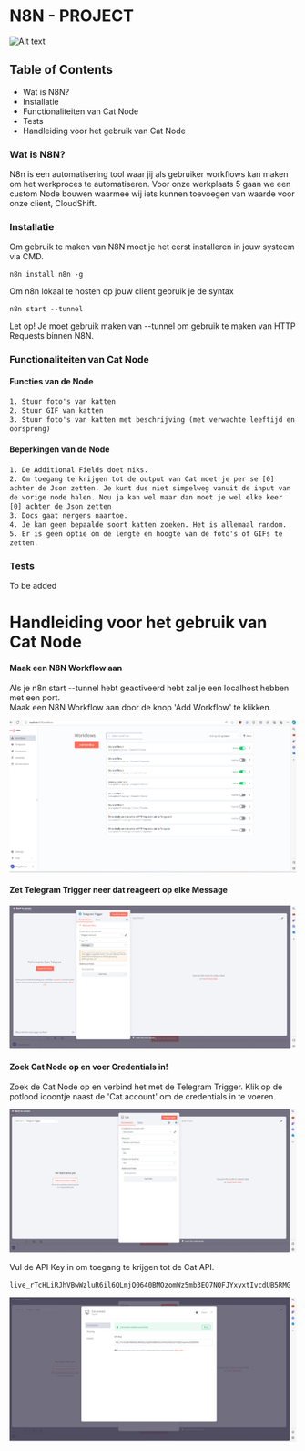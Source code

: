 # N8N - PROJECT

![Alt text](https://blog.n8n.io/content/images/2022/06/og-image-website.png)

## Table of Contents
* Wat is N8N?
* Installatie
* Functionaliteiten van Cat Node
* Tests
* Handleiding voor het gebruik van Cat Node

### Wat is N8N?
N8n is een automatisering tool waar jij als gebruiker workflows kan maken om het werkproces te automatiseren. Voor onze werkplaats 5 gaan we een custom Node bouwen waarmee wij iets kunnen toevoegen van waarde voor onze client, CloudShift.
### Installatie
Om gebruik te maken van N8N moet je het eerst installeren in jouw systeem via CMD. 
```
n8n install n8n -g
```
Om n8n lokaal te hosten op jouw client gebruik je de syntax
```
n8n start --tunnel
```
Let op! Je moet gebruik maken van --tunnel om gebruik te maken van HTTP Requests binnen N8N.
### Functionaliteiten van Cat Node
#### Functies van de Node
```
1. Stuur foto's van katten
2. Stuur GIF van katten
3. Stuur foto's van katten met beschrijving (met verwachte leeftijd en oorsprong)
```


#### Beperkingen van de Node
```
1. De Additional Fields doet niks.
2. Om toegang te krijgen tot de output van Cat moet je per se [0] achter de Json zetten. Je kunt dus niet simpelweg vanuit de input van de vorige node halen. Nou ja kan wel maar dan moet je wel elke keer [0] achter de Json zetten
3. Docs gaat nergens naartoe.
4. Je kan geen bepaalde soort katten zoeken. Het is allemaal random.
5. Er is geen optie om de lengte en hoogte van de foto's of GIFs te zetten.
```
### Tests
To be added
# Handleiding voor het gebruik van Cat Node
#### Maak een N8N Workflow aan
Als je n8n start --tunnel hebt geactiveerd hebt zal je een localhost hebben met een port.       
Maak een N8N Workflow aan door de knop 'Add Workflow' te klikken.


![Alt text](images/add_workflow.png)

#### Zet Telegram Trigger neer dat reageert op elke Message

![Alt text](images/TriggerNode.png)

#### Zoek Cat Node op en voer Credentials in!
Zoek de Cat Node op en verbind het met de Telegram Trigger.
Klik op de potlood icoontje naast de 'Cat account' om de credentials in te voeren.

![Alt text](images/CatNode.png)

Vul de API Key in om toegang te krijgen tot de Cat API.                 
``` 
live_rTcHLiRJhVBwWzluR6il6QLmjQ0640BMOzomWz5mb3EQ7NQFJYxyxtIvcdUB5RMG
```

![Alt text](images/APIkey.png)

#### 